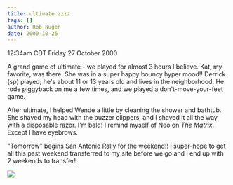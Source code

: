 ```yaml
---
title: ultimate zzzz
tags: []
author: Rob Nugen
date: 2000-10-26
---
```


<title>Ultimate</title>
<p class=date>12:34am CDT Friday 27 October 2000

<p>A grand game of ultimate - we played for almost 3 hours I believe.
Kat, my favorite, was there.  She was in a super happy bouncy hyper
mood!!  Derrick (sp) played; he's about 11 or 13 years old and lives
in the neighborhood.  He rode piggyback on me a few times, and we
played a don't-move-your-feet game.

<p>After ultimate, I helped Wende a little by cleaning the shower and
bathtub.  She shaved my head with the buzzer clippers, and I shaved it
all the way with a disposable razor.  I'm bald!  I remind myself of
Neo on <em>The Matrix</em>.  Except I have eyebrows.

<p>"Tomorrow" begins San Antonio Rally for the weekend!!  I super-hope
to get all this past weekend transferred to my site before we go and I
end up with 2 weekends to transfer!

<p><img src='/images/rob/wL-ROB.gif'>

